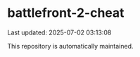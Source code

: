 # battlefront-2-cheat

Last updated: 2025-07-02 03:13:08

This repository is automatically maintained.
